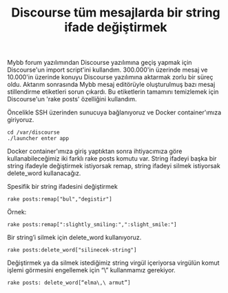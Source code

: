 ﻿---
layout: post
title: "Discourse tüm mesajlarda bir string ifade değiştirmek"
---

Mybb forum yazılımından Discourse yazılımına geçiş yapmak için Discourse'un import script'ini kullandım. 300.000'in üzerinde mesaj ve 10.000'in üzerinde konuyu Discourse yazılımına aktarmak zorlu bir süreç oldu. Aktarım sonrasında Mybb mesaj editörüyle oluşturulmuş bazı mesaj stillendirme etiketleri sorun çıkardı. Bu etiketlerin tamamını temizlemek için Discourse'un 'rake posts' özelliğini kullandım. 

Öncelikle SSH üzerinden sunucuya bağlanıyoruz ve Docker container'ımıza giriyoruz.

    cd /var/discourse
    ./launcher enter app

Docker container'ımıza giriş yaptıktan sonra ihtiyacımıza göre kullanabileceğimiz iki farklı rake posts komutu var. String ifadeyi başka bir string ifadeyle değiştirmek istiyorsak remap, string ifadeyi silmek istiyorsak delete_word kullanacağız.

Spesifik bir string ifadesini değiştirmek

    rake posts:remap["bul","degistir"]

Örnek:

    rake posts:remap[":slightly_smiling:",":slight_smile:"]
    
Bir string’i silmek için delete_word kullanıyoruz.

	rake posts:delete_word["silinecek-string"]

Değiştirmek ya da silmek istediğimiz string virgül içeriyorsa virgülün komut işlemi görmesini engellemek için “\” kullanmamız gerekiyor.

	rake posts: delete_word[“elma\,\ armut”]

